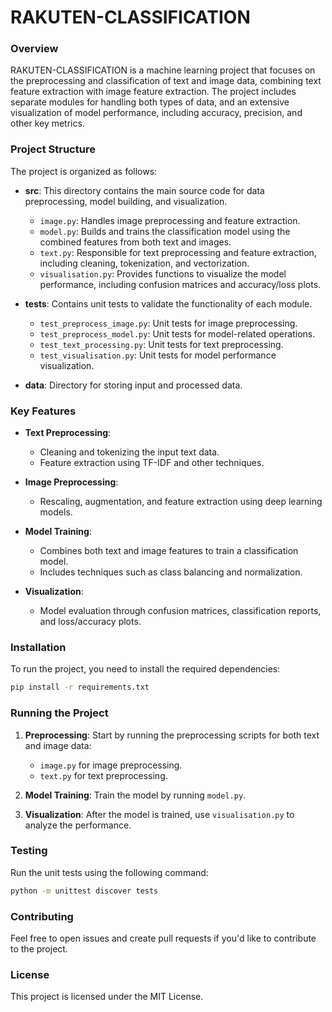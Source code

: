 # RAKUTEN-CLASSIFICATION

### Overview

RAKUTEN-CLASSIFICATION is a machine learning project that focuses on the preprocessing and classification of text and image data, combining text feature extraction with image feature extraction. The project includes separate modules for handling both types of data, and an extensive visualization of model performance, including accuracy, precision, and other key metrics.

### Project Structure

The project is organized as follows:

- **src**: This directory contains the main source code for data preprocessing, model building, and visualization.
  - `image.py`: Handles image preprocessing and feature extraction.
  - `model.py`: Builds and trains the classification model using the combined features from both text and images.
  - `text.py`: Responsible for text preprocessing and feature extraction, including cleaning, tokenization, and vectorization.
  - `visualisation.py`: Provides functions to visualize the model performance, including confusion matrices and accuracy/loss plots.

- **tests**: Contains unit tests to validate the functionality of each module.
  - `test_preprocess_image.py`: Unit tests for image preprocessing.
  - `test_preprocess_model.py`: Unit tests for model-related operations.
  - `test_text_processing.py`: Unit tests for text preprocessing.
  - `test_visualisation.py`: Unit tests for model performance visualization.

- **data**: Directory for storing input and processed data.

### Key Features

- **Text Preprocessing**: 
  - Cleaning and tokenizing the input text data.
  - Feature extraction using TF-IDF and other techniques.
  
- **Image Preprocessing**:
  - Rescaling, augmentation, and feature extraction using deep learning models.
  
- **Model Training**:
  - Combines both text and image features to train a classification model.
  - Includes techniques such as class balancing and normalization.
  
- **Visualization**:
  - Model evaluation through confusion matrices, classification reports, and loss/accuracy plots.

### Installation

To run the project, you need to install the required dependencies:

```bash
pip install -r requirements.txt
```

### Running the Project

1. **Preprocessing**: Start by running the preprocessing scripts for both text and image data:
   - `image.py` for image preprocessing.
   - `text.py` for text preprocessing.

2. **Model Training**: Train the model by running `model.py`.

3. **Visualization**: After the model is trained, use `visualisation.py` to analyze the performance.

### Testing

Run the unit tests using the following command:

```bash
python -m unittest discover tests
```

### Contributing

Feel free to open issues and create pull requests if you'd like to contribute to the project.

### License

This project is licensed under the MIT License.

